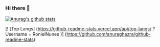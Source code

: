 ### Hi there 👋

<!--
**RonielNunes/RonielNunes** is a ✨ _special_ ✨ repository because its `README.md` (this file) appears on your GitHub profile.

Here are some ideas to get you started:

- 🔭 I’m currently working on ...
- 🌱 I’m currently learning ...
- 👯 I’m looking to collaborate on ...
- 🤔 I’m looking for help with ...
- 💬 Ask me about ...
- 📫 How to reach me: ...
- 😄 Pronouns: ...
- ⚡ Fun fact: ...
https://github.com/anuraghazra/github-readme-stats#github-stats-card
-->


[![Anurag's github stats](https://github-readme-stats.vercel.app/api?username=RonielNunes&count_private=true&show_icons=true&theme=radical)](https://github.com/anuraghazra/github-readme-stats)

[! [Top Langs] (https://github-readme-stats.vercel.app/api/top-langs/ ? Username = RonielNunes )] (https://github.com/anuraghazra/github-readme-stats)


